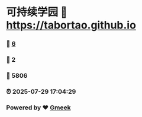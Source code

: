 # 可持续学园 :link: https://tabortao.github.io 
### :page_facing_up: [6](https://tabortao.github.io/tag.html) 
### :speech_balloon: 2 
### :hibiscus: 5806 
### :alarm_clock: 2025-07-29 17:04:29 
### Powered by :heart: [Gmeek](https://github.com/Meekdai/Gmeek)
